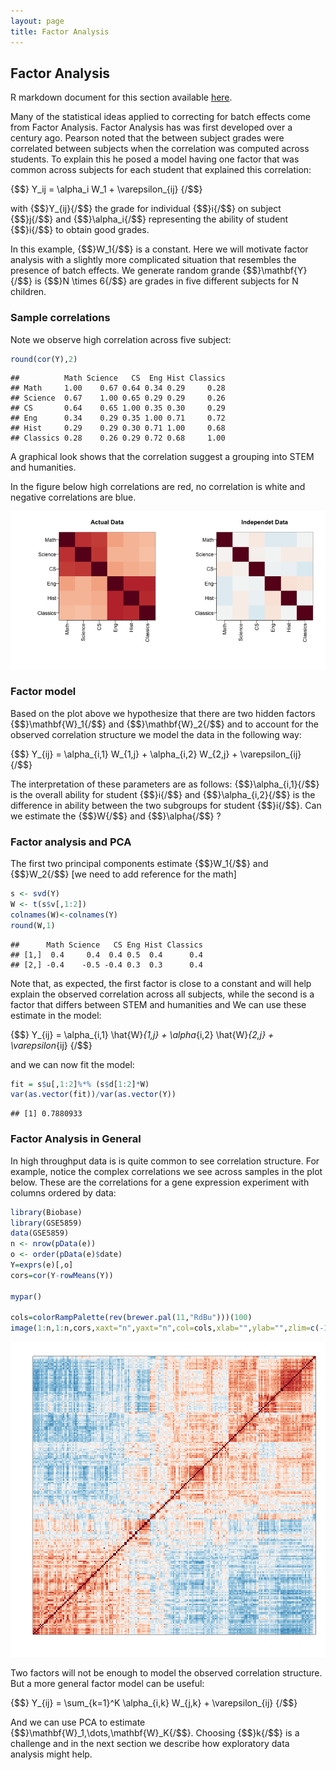 ```yaml
---
layout: page
title: Factor Analysis
---
```




## Factor Analysis

R markdown document for this section available [here](https://github.com/genomicsclass/labs/tree/master/course3/factor_analysis.Rmd).


Many of the statistical ideas applied to correcting for batch effects come from Factor Analysis. Factor Analysis has was first developed over a century ago. Pearson noted that the between subject grades were correlated between subjects when the correlation was computed across students. To explain this he posed a model having one factor that was common across subjects for each student that explained this correlation:

{$$}
Y_ij = \alpha_i W_1 + \varepsilon_{ij}
{/$$}

with {$$}Y_{ij}{/$$} the grade for individual {$$}i{/$$} on subject {$$}j{/$$} and {$$}\alpha_i{/$$} representing the ability of student {$$}i{/$$} to obtain good grades. 

In this example, {$$}W_1{/$$} is a constant. Here we will motivate factor analysis with a slightly more complicated situation that resembles the presence of batch effects. We generate random grande
{$$}\mathbf{Y}{/$$} is {$$}N \times 6{/$$} are grades in five different subjects for N children. 



### Sample correlations

Note we observe high correlation across five subject:

```r
round(cor(Y),2)
```

```
##          Math Science   CS  Eng Hist Classics
## Math     1.00    0.67 0.64 0.34 0.29     0.28
## Science  0.67    1.00 0.65 0.29 0.29     0.26
## CS       0.64    0.65 1.00 0.35 0.30     0.29
## Eng      0.34    0.29 0.35 1.00 0.71     0.72
## Hist     0.29    0.29 0.30 0.71 1.00     0.68
## Classics 0.28    0.26 0.29 0.72 0.68     1.00
```

A graphical look shows that the correlation suggest a grouping into STEM and humanities.

In the figure below high correlations are red, no correlation is white and negative correlations are blue.

![Images of correlation between columns. High correlation is red, no correlation is white and negative correlation is blue.](images/R/factor_analysis-tmp-correlation_images-1.png) 


### Factor model

Based on the plot above we hypothesize that there are two hidden factors {$$}\mathbf{W}_1{/$$} and {$$}\mathbf{W}_2{/$$} and to account for the observed correlation structure we model the data in the following way:

{$$}
Y_{ij} = \alpha_{i,1} W_{1,j} + \alpha_{i,2} W_{2,j} + \varepsilon_{ij}
{/$$}

The interpretation of these parameters are as follows: {$$}\alpha_{i,1}{/$$} is the overall ability for student {$$}i{/$$} and {$$}\alpha_{i,2}{/$$} is the  difference in ability between the two subgroups for student {$$}i{/$$}. Can we estimate the {$$}W{/$$} and {$$}\alpha{/$$} ? 

### Factor analysis and PCA

The first two principal components estimate {$$}W_1{/$$} and {$$}W_2{/$$} [we need to add reference for the math]


```r
s <- svd(Y)
W <- t(s$v[,1:2])
colnames(W)<-colnames(Y)
round(W,1)
```

```
##      Math Science   CS Eng Hist Classics
## [1,]  0.4     0.4  0.4 0.5  0.4      0.4
## [2,] -0.4    -0.5 -0.4 0.3  0.3      0.4
```

Note that, as expected, the first factor is close to a constant and will help explain the observed correlation across all subjects, while the second is a factor that differs between STEM and humanities and 
We can use these estimate in the model:

{$$}
Y_{ij} = \alpha_{i,1} \hat{W}_{1,j} + \alpha_{i,2} \hat{W}_{2,j} + \varepsilon_{ij}
{/$$}
 
and we can now fit the model:


```r
fit = s$u[,1:2]%*% (s$d[1:2]*W)
var(as.vector(fit))/var(as.vector(Y))
```

```
## [1] 0.7880933
```


### Factor Analysis in General

In high throughput data is is quite common to see correlation structure. For example, notice the complex correlations we see across samples in the plot below. These are the correlations for a gene expression experiment with columns ordered by data:


```r
library(Biobase)
library(GSE5859)
data(GSE5859)
n <- nrow(pData(e))
o <- order(pData(e)$date)
Y=exprs(e)[,o]
cors=cor(Y-rowMeans(Y))

mypar()

cols=colorRampPalette(rev(brewer.pal(11,"RdBu")))(100)
image(1:n,1:n,cors,xaxt="n",yaxt="n",col=cols,xlab="",ylab="",zlim=c(-1,1))
```

![Image of correlations. Cell i,j  represents correlation between samples i and j. Red is high, white is 0 and red is negative.](images/R/factor_analysis-tmp-gene_expression_correlations-1.png) 

Two factors will not be enough to model the observed correlation structure. But a more general factor model can be useful:

{$$}
Y_{ij} = \sum_{k=1}^K \alpha_{i,k} W_{j,k} + \varepsilon_{ij}
{/$$}

And we can use PCA to estimate {$$}\mathbf{W}_1,\dots,\mathbf{W}_K{/$$}. Choosing {$$}k{/$$} is a challenge and in the next section we describe how exploratory data analysis might help.


